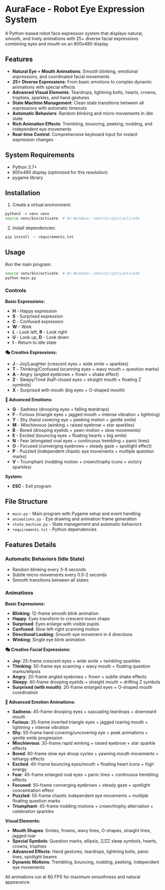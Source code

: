 # AuraFace - Robot Eye Expression System

A Python-based robot face expression system that displays natural, smooth, and lively animations with 25+ diverse facial expressions combining eyes and mouth on an 800x480 display.

## Features

- **Natural Eye + Mouth Animations**: Smooth blinking, emotional expressions, and coordinated facial movements
- **25+ Diverse Expressions**: From basic emotions to complex dynamic animations with special effects
- **Advanced Visual Elements**: Teardrops, lightning bolts, hearts, crowns, trophies, sparkles, and hand gestures
- **State Machine Management**: Clean state transitions between all expressions with automatic timeouts
- **Automatic Behaviors**: Random blinking and micro-movements in idle state
- **Rich Animation Effects**: Trembling, bouncing, peeking, nodding, and independent eye movements
- **Real-time Control**: Comprehensive keyboard input for instant expression changes

## System Requirements

- Python 3.7+
- 800x480 display (optimized for this resolution)
- pygame library

## Installation

1. Create a virtual environment:
```bash
python3 -m venv venv
source venv/bin/activate  # On Windows: venv\Scripts\activate
```

2. Install dependencies:
```bash
pip install -r requirements.txt
```

## Usage

Run the main program:
```bash
source venv/bin/activate  # On Windows: venv\Scripts\activate
python main.py
```

### Controls

**Basic Expressions:**
- **H** - Happy expression
- **S** - Surprised expression  
- **C** - Confused expression
- **W** - Wink
- **L** - Look left, **R** - Look right
- **U** - Look up, **D** - Look down
- **I** - Return to idle state

**🎭 Creative Expressions:**
- **J** - Joy/Laughter (crescent eyes + wide smile + sparkles)
- **T** - Thinking/Confused (scanning eyes + wavy mouth + question marks)
- **A** - Angry (angled eyebrows + frown + shake effect)
- **Z** - Sleepy/Tired (half-closed eyes + straight mouth + floating Z symbols)
- **X** - Surprised with mouth (big eyes + O-shaped mouth)

**🌟 Advanced Emotions:**
- **Q** - Sadness (drooping eyes + falling teardrops)
- **F** - Furious (triangle eyes + jagged mouth + intense vibration + lightning)
- **Y** - Shy (hand covering eye + peeking motion + gentle smile)
- **M** - Mischievous (winking + raised eyebrow + star sparkles)
- **B** - Bored (drooping eyelids + yawn motion + slow movements)
- **E** - Excited (bouncing eyes + floating hearts + big smile)
- **N** - Fear (elongated oval eyes + continuous trembling + panic lines)
- **O** - Focused (converging eyebrows + steady gaze + spotlight effect)
- **P** - Puzzled (independent chaotic eye movements + multiple question marks)
- **V** - Triumphant (nodding motion + crown/trophy icons + victory sparkles)

**System:**
- **ESC** - Exit program

## File Structure

- `main.py` - Main program with Pygame setup and event handling
- `animations.py` - Eye drawing and animation frame generation
- `state_machine.py` - State management and automatic behaviors
- `requirements.txt` - Python dependencies

## Features Details

### Automatic Behaviors (Idle State)
- Random blinking every 3-8 seconds
- Subtle micro-movements every 0.5-2 seconds
- Smooth transitions between all states

### Animations

**Basic Expressions:**
- **Blinking**: 12-frame smooth blink animation
- **Happy**: Eyes transform to crescent moon shape
- **Surprised**: Eyes enlarge with visible pupils
- **Confused**: Slow left-right scanning motion
- **Directional Looking**: Smooth eye movement in 4 directions
- **Winking**: Single eye blink animation

**🎭 Creative Facial Expressions:**
- **Joy**: 25-frame crescent eyes + wide smile + twinkling sparkles
- **Thinking**: 50-frame eye scanning + wavy mouth + floating question marks/ellipsis
- **Angry**: 20-frame angled eyebrows + frown + subtle shake effects
- **Sleepy**: 40-frame drooping eyelids + straight mouth + drifting Z symbols  
- **Surprised (with mouth)**: 20-frame enlarged eyes + O-shaped mouth coordination

**🌟 Advanced Emotion Animations:**
- **Sadness**: 45-frame drooping eyes + cascading teardrops + downward mouth
- **Furious**: 35-frame inverted triangle eyes + jagged roaring mouth + lightning + intense vibration
- **Shy**: 50-frame hand covering/uncovering eye + peek animations + gentle smile progression
- **Mischievous**: 30-frame rapid winking + raised eyebrow + star sparkle effects
- **Bored**: 60-frame slow eye droop cycles + yawning mouth movements + lethargy effects
- **Excited**: 40-frame bouncing eyes/mouth + floating heart icons + high energy
- **Fear**: 45-frame enlarged oval eyes + panic lines + continuous trembling effects
- **Focused**: 50-frame converging eyebrows + steady gaze + spotlight concentration effect
- **Puzzled**: 55-frame chaotic independent eye movements + multiple floating question marks
- **Triumphant**: 45-frame nodding motions + crown/trophy alternation + celebration sparkles

**Visual Elements:**
- **Mouth Shapes**: Smiles, frowns, wavy lines, O-shapes, straight lines, jagged roar
- **Special Symbols**: Question marks, ellipsis, Z/ZZ sleep symbols, hearts, crowns, trophies
- **Advanced Effects**: Hand gestures, teardrops, lightning bolts, panic lines, spotlight beams
- **Dynamic Motions**: Trembling, bouncing, nodding, peeking, independent eye movements

All animations run at 60 FPS for maximum smoothness and natural appearance.